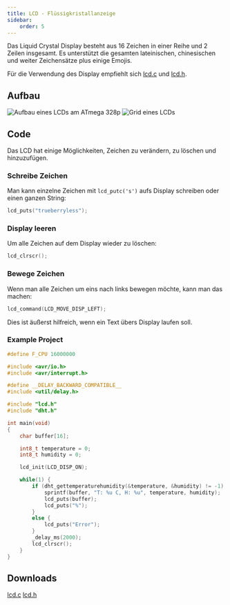 ```yaml
---
title: LCD - Flüssigkristallanzeige
sidebar:
    order: 5
---
```


Das Liquid Crystal Display besteht aus 16 Zeichen in einer Reihe und 2 Zeilen insgesamt. Es unterstützt die gesamten lateinischen, chinesischen und weiter Zeichensätze plus einige Emojis.

Für die Verwendung des Display empfiehlt sich <a href="/SYTI/lcd/lcd.c" download>lcd.c</a> und <a href="/SYTI/lcd/lcd.h" download>lcd.h</a>.

## Aufbau

![Aufbau eines LCDs am ATmega 328p](../../../../assets/SYTI/lcd/lcd_composition.png)
![Grid eines LCDs](../../../../assets/SYTI/lcd/lcd_grid.png)

## Code

Das LCD hat einige Möglichkeiten, Zeichen zu verändern, zu löschen und hinzuzufügen.

### Schreibe Zeichen

Man kann einzelne Zeichen mit `lcd_putc('s')` aufs Display schreiben oder einen ganzen String:

```c
lcd_puts("trueberryless");
```

### Display leeren

Um alle Zeichen auf dem Display wieder zu löschen:

```c
lcd_clrscr();
```

### Bewege Zeichen

Wenn man alle Zeichen um eins nach links bewegen möchte, kann man das machen:

```c
lcd_command(LCD_MOVE_DISP_LEFT);
```

Dies ist äußerst hilfreich, wenn ein Text übers Display laufen soll.

### Example Project

```c
#define F_CPU 16000000

#include <avr/io.h>
#include <avr/interrupt.h>

#define __DELAY_BACKWARD_COMPATIBLE__
#include <util/delay.h>

#include "lcd.h"
#include "dht.h"

int main(void)
{
    char buffer[16];

    int8_t temperature = 0;
    int8_t humidity = 0;

    lcd_init(LCD_DISP_ON);

    while(1) {
	    if (dht_gettemperaturehumidity(&temperature, &humidity) != -1) {
			sprintf(buffer, "T: %u C, H: %u", temperature, humidity);
			lcd_puts(buffer);
			lcd_puts("%");
		}
        else {
			lcd_puts("Error");
	    }
	    _delay_ms(2000);
		lcd_clrscr();
    }
}
```

## Downloads

<a href="/embedded_programming/lcd/lcd.c">lcd.c</a>
<a href="/embedded_programming/lcd/lcd.h">lcd.h</a>

